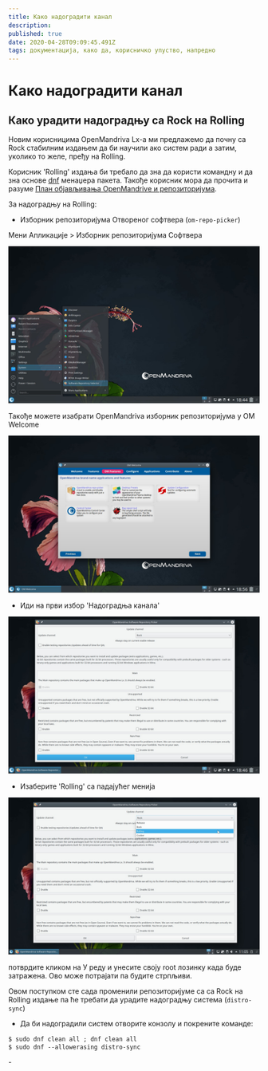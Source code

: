 ```yaml
---
title: Како надоградити канал
description: 
published: true
date: 2020-04-28T09:09:45.491Z
tags: документација, како да, корисничко упуство, напредно
---
```


# Како надоградити канал
## Како урадити надоградњу са Rock на Rolling

Новим корисницима OpenMandriva Lx-а ми предлажемо да почну са Rock стабилним издањем да би научили ако систем ради а затим, уколико то желе, пређу на Rolling.

Корисник 'Rolling' издања би требало да зна да користи командну и да зна основе [dnf](/en/doc/using-dnf) менаџера пакета.
Такође корисник мора да прочита и разуме  [План објављивања OpenMandrivе и репозиторијума](/en/doc/release-plan-and-repositories).

За надоградњу на Rolling:

- Изборник репозиторијума Отвореног софтвера (`om-repo-picker`) 

Мени Апликације > Изборник репозиторијума Софтвера

![repositories01.jpg](/images/repositories01.jpg)

Такође можете изабрати OpenMandriva изборник репозиторијума у OM Welcome

![repositories07.jpg](/images/repositories07.jpg)

- Иди на први избор 'Надоградња канала'

![repositories02.jpg](/images/repositories02.jpg)

- Изаберите 'Rolling' са падајућег менија

![update-channel-rolling.jpg](/images/update-channel-rolling.jpg)

потврдите кликом на У реду и унесите своју root лозинку када буде затражена. Ово може потрајати па будите стрпљиви.

Овом поступком сте сада променили репозиторијуме са са Rock на Rolling издање па ће требати да урадите надоградњу система (`distro-sync`)

- Да би надоградили систем отворите конзолу и покрените команде:
```
$ sudo dnf clean all ; dnf clean all
$ sudo dnf --allowerasing distro-sync
```

\-
